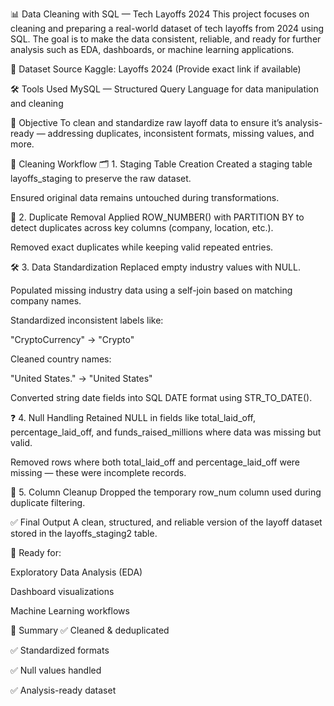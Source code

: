 📊 Data Cleaning with SQL — Tech Layoffs 2024
This project focuses on cleaning and preparing a real-world dataset of tech layoffs from 2024 using SQL. The goal is to make the data consistent, reliable, and ready for further analysis such as EDA, dashboards, or machine learning applications.

📁 Dataset Source
Kaggle: Layoffs 2024 (Provide exact link if available)

🛠️ Tools Used
MySQL — Structured Query Language for data manipulation and cleaning

🎯 Objective
To clean and standardize raw layoff data to ensure it’s analysis-ready — addressing duplicates, inconsistent formats, missing values, and more.

🧼 Cleaning Workflow
🗂️ 1. Staging Table Creation
Created a staging table layoffs_staging to preserve the raw dataset.

Ensured original data remains untouched during transformations.

🧮 2. Duplicate Removal
Applied ROW_NUMBER() with PARTITION BY to detect duplicates across key columns (company, location, etc.).

Removed exact duplicates while keeping valid repeated entries.

🛠️ 3. Data Standardization
Replaced empty industry values with NULL.

Populated missing industry data using a self-join based on matching company names.

Standardized inconsistent labels like:

"CryptoCurrency" → "Crypto"

Cleaned country names:

"United States." → "United States"

Converted string date fields into SQL DATE format using STR_TO_DATE().

❓ 4. Null Handling
Retained NULL in fields like total_laid_off, percentage_laid_off, and funds_raised_millions where data was missing but valid.

Removed rows where both total_laid_off and percentage_laid_off were missing — these were incomplete records.

🧹 5. Column Cleanup
Dropped the temporary row_num column used during duplicate filtering.

✅ Final Output
A clean, structured, and reliable version of the layoff dataset stored in the layoffs_staging2 table.

🧪 Ready for:

Exploratory Data Analysis (EDA)

Dashboard visualizations

Machine Learning workflows

📌 Summary
✅ Cleaned & deduplicated

✅ Standardized formats

✅ Null values handled

✅ Analysis-ready dataset

